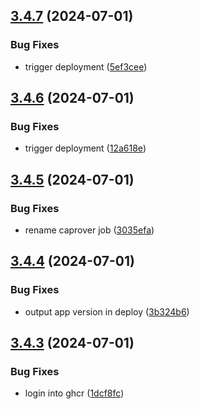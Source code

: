 ## [3.4.7](https://github.com/EddieHubCommunity/BioDrop/compare/v3.4.6...v3.4.7) (2024-07-01)


### Bug Fixes

* trigger deployment ([5ef3cee](https://github.com/EddieHubCommunity/BioDrop/commit/5ef3cee6cf956364e70b9bcf7ea2ff10f65635a5))



## [3.4.6](https://github.com/EddieHubCommunity/BioDrop/compare/v3.4.5...v3.4.6) (2024-07-01)


### Bug Fixes

* trigger deployment ([12a618e](https://github.com/EddieHubCommunity/BioDrop/commit/12a618e2c3d7995c7f95d89a9fc4c626281b4ba3))



## [3.4.5](https://github.com/EddieHubCommunity/BioDrop/compare/v3.4.4...v3.4.5) (2024-07-01)


### Bug Fixes

* rename caprover job ([3035efa](https://github.com/EddieHubCommunity/BioDrop/commit/3035efaf751928ce4b4621f3871f000d5459cc87))



## [3.4.4](https://github.com/EddieHubCommunity/BioDrop/compare/v3.4.3...v3.4.4) (2024-07-01)


### Bug Fixes

* output app version in deploy ([3b324b6](https://github.com/EddieHubCommunity/BioDrop/commit/3b324b61d117524c4953c6aaba097ebdeab3aaeb))



## [3.4.3](https://github.com/EddieHubCommunity/BioDrop/compare/v3.4.2...v3.4.3) (2024-07-01)


### Bug Fixes

* login into ghcr ([1dcf8fc](https://github.com/EddieHubCommunity/BioDrop/commit/1dcf8fc293ac0aa94b3ab397811bfaa8bc4e0566))



